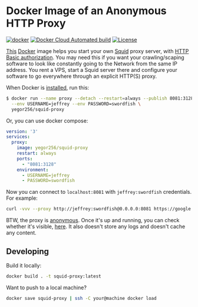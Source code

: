 # Docker Image of an Anonymous HTTP Proxy

[![docker](https://github.com/yegor256/squid-proxy/actions/workflows/docker.yml/badge.svg)](https://github.com/yegor256/squid-proxy/actions/workflows/docker.yml)
[![Docker Cloud Automated build](https://img.shields.io/docker/cloud/automated/yegor256/squid-proxy)](https://hub.docker.com/r/yegor256/squid-proxy)
[![License](https://img.shields.io/badge/license-MIT-green.svg)](https://github.com/yegor256/total/squid-proxy/master/LICENSE.txt)

[This](https://hub.docker.com/r/yegor256/squid-proxy)
[Docker](https://www.docker.com/)
image helps you start your own [Squid](http://www.squid-cache.org/)
proxy server, with [HTTP Basic authorization][basic].
You may need this if you want your crawling/scaping software
to look like constantly going to the Network from the same IP address. You
rent a VPS, start a Squid server there and configure your software to
go everywhere through an explicit HTTP(S) proxy.

When Docker is [installed](https://docs.docker.com/install/), run this:

```bash
$ docker run --name proxy --detach --restart=always --publish 8081:3128 \
  --env USERNAME=jeffrey --env PASSWORD=swordfish \
  yegor256/squid-proxy
```

Or, you can use docker compose:

```yaml
version: '3'
services:
  proxy:
    image: yegor256/squid-proxy
    restart: always
    ports:
      - "8081:3128"
    environment:
      - USERNAME=jeffrey
      - PASSWORD=swordfish
```

Now you can connect to `localhost:8081` with `jeffrey:swordfish`
credentials. For example:

```bash
curl -vvv --proxy http://jeffrey:swordfish@0.0.0.0:8081 https://google.com/
```

BTW, the proxy is [anonymous](https://en.wikipedia.org/wiki/Anonymizer).
Once it's up and running, you can check whether it's visible,
[here](http://amibehindaproxy.com/). It also doesn't store any logs and doesn't
cache any content.

## Developing

Build it locally:

```bash
docker build . -t squid-proxy:latest
```

Want to push to a local machine?

```bash
docker save squid-proxy | ssh -C your@machine docker load
```

[basic]: https://en.wikipedia.org/wiki/Basic_access_authentication
